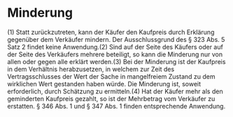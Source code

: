 # Minderung

(1) Statt zurückzutreten, kann der Käufer den Kaufpreis durch Erklärung gegenüber dem Verkäufer mindern. Der Ausschlussgrund des § 323 Abs. 5 Satz 2 findet keine Anwendung.(2) Sind auf der Seite des Käufers oder auf der Seite des Verkäufers mehrere beteiligt, so kann die Minderung nur von allen oder gegen alle erklärt werden.(3) Bei der Minderung ist der Kaufpreis in dem Verhältnis herabzusetzen, in welchem zur Zeit des Vertragsschlusses der Wert der Sache in mangelfreiem Zustand zu dem wirklichen Wert gestanden haben würde. Die Minderung ist, soweit erforderlich, durch Schätzung zu ermitteln.(4) Hat der Käufer mehr als den geminderten Kaufpreis gezahlt, so ist der Mehrbetrag vom Verkäufer zu erstatten. § 346 Abs. 1 und § 347 Abs. 1 finden entsprechende Anwendung. 

